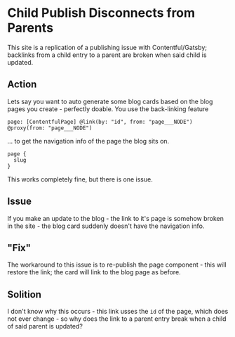 # Child Publish Disconnects from Parents

This site is a replication of a publishing issue with Contentful/Gatsby; backlinks from a child entry to a parent are broken when said child is updated. 

## Action

Lets say you want to auto generate some blog cards based on the blog pages you create - perfectly doable. You use the back-linking feature 

```
page: [ContentfulPage] @link(by: "id", from: "page___NODE") @proxy(from: "page___NODE")
```

... to get the navigation info of the page the blog sits on.

```
page {
  slug
}
```

This works completely fine, but there is one issue.

## Issue

If you make an update to the blog - the link to it's page is somehow broken in the site - the blog card suddenly doesn't have the navigation info.

## "Fix"

The workaround to this issue is to re-publish the page component - this will restore the link; the card will link to the blog page as before.

## Solition

I don't know why this occurs - this link usses the `id` of the page, which does not ever change - so why does the link to a parent entry break when a child of said parent is updated? 